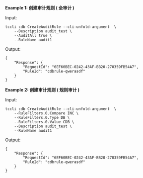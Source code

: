 **Example 1: 创建审计规则 ( 全审计 )**



Input: 

```
tccli cdb CreateAuditRule --cli-unfold-argument  \
    --Description audit_test \
    --AuditAll true \
    --RuleName audit1
```

Output: 
```
{
    "Response": {
        "RequestId": "6EF60BEC-0242-43AF-BB20-270359FB54A7",
        "RuleId": "cdbrule-qwerasdf"
    }
}
```

**Example 2: 创建审计规则 ( 规则审计 )**



Input: 

```
tccli cdb CreateAuditRule --cli-unfold-argument  \
    --RuleFilters.0.Compare INC \
    --RuleFilters.0.Type DB \
    --RuleFilters.0.Value CDB \
    --Description audit_test \
    --RuleName audit1
```

Output: 
```
{
    "Response": {
        "RequestId": "6EF60BEC-0242-43AF-BB20-270359FB54A7",
        "RuleId": "cdbrule-qwerasdf"
    }
}
```

